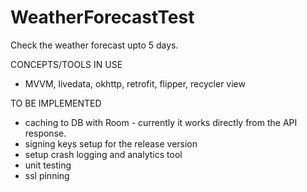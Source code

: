 # WeatherForecastTest
Check the weather forecast upto 5 days.

CONCEPTS/TOOLS IN USE

- MVVM, livedata, okhttp, retrofit, flipper, recycler view

TO BE IMPLEMENTED
- caching to DB with Room - currently it works directly from the API response.
- signing keys setup for the release version
- setup crash logging and analytics tool
- unit testing
- ssl pinning
